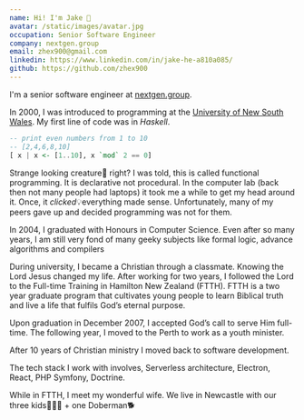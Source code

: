 ```yaml
---
name: Hi! I'm Jake 👋
avatar: /static/images/avatar.jpg
occupation: Senior Software Engineer
company: nextgen.group
email: zhex900@gmail.com
linkedin: https://www.linkedin.com/in/jake-he-a810a085/
github: https://github.com/zhex900
---
```


I'm a senior software engineer at [nextgen.group](https://nextgen.group).

In 2000, I was introduced to programming at the [University of New South Wales](https://www.unsw.edu.au/engineering/computer-science-and-engineering). My first line of code was in _Haskell_.

```haskell {1,3-4} showLineNumbers
-- print even numbers from 1 to 10
-- [2,4,6,8,10]
[ x | x <- [1..10], x `mod` 2 == 0]
```

Strange looking creature🥶 right? I was told, this is called functional programming. It is declarative not procedural. In the computer lab (back then not many people had laptops) it took me a while to get my head around it. Once, it *clicked*💡everything made sense. Unfortunately, many of my peers gave up and decided programming was not for them.

In 2004, I graduated with Honours in Computer Science. Even after so many years, I am still very fond of many geeky subjects like formal logic, advance algorithms and compilers

During university, I became a Christian through a classmate. Knowing the Lord Jesus changed my life. After working for two years, I followed the Lord to the Full-time Training in Hamilton New Zealand (FTTH). FTTH is a two year graduate program that cultivates young people to learn Biblical truth and live a life that fulfils God’s eternal purpose.

Upon graduation in December 2007, I accepted God’s call to serve Him full-time. The following year, I moved to the Perth to work as a youth minister.

After 10 years of Christian ministry I moved back to software development.

The tech stack I work with involves, Serverless architecture, Electron, React, PHP Symfony, Doctrine.

While in FTTH, I meet my wonderful wife. We live in Newcastle with our three kids👧👦👦 + one Doberman🐕
